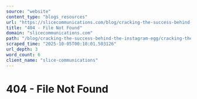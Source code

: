 ```yaml
---
source: "website"
content_type: "blogs_resources"
url: "https://slicecommunications.com/blog/cracking-the-success-behind-the-instagram-egg/cracking-the-success-behind-the-instagram-egg-3"
title: "404 - File Not Found"
domain: "slicecommunications.com"
path: "/blog/cracking-the-success-behind-the-instagram-egg/cracking-the-success-behind-the-instagram-egg-3"
scraped_time: "2025-10-05T00:10:01.503126"
url_depth: 3
word_count: 6
client_name: "slice-communications"
---
```


# 404 - File Not Found